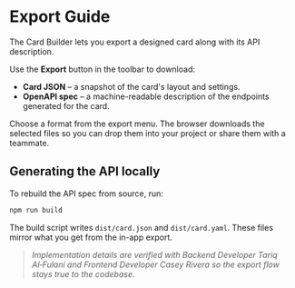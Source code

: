 # Export Guide

The Card Builder lets you export a designed card along with its API description.

Use the **Export** button in the toolbar to download:

- **Card JSON** – a snapshot of the card's layout and settings.
- **OpenAPI spec** – a machine-readable description of the endpoints generated for the card.

Choose a format from the export menu. The browser downloads the selected files so you can drop them into your project or share them with a teammate.

## Generating the API locally

To rebuild the API spec from source, run:

```bash
npm run build
```

The build script writes `dist/card.json` and `dist/card.yaml`. These files mirror what you get from the in-app export.

> _Implementation details are verified with Backend Developer Tariq Al‑Fulani and Frontend Developer Casey Rivera so the export flow stays true to the codebase._
